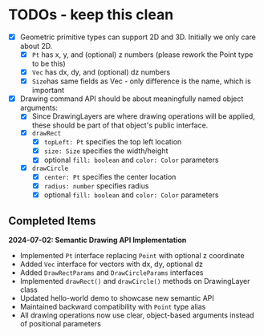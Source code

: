 # TODOs - keep this clean

- [x] Geometric primitive types can support 2D and 3D. Initially we only care about 2D.
  - [x] `Pt` has x, y, and (optional) z numbers (please rework the Point type to be this)
  - [x] `Vec` has dx, dy, and (optional) dz numbers
  - [x] `Size`has same fields as Vec - only difference is the name, which is important
- [x] Drawing command API should be about meaningfully named object arguments:
  - [x] Since DrawingLayers are where drawing operations will be applied,
        these should be part of that object's public interface.
  - [x] `drawRect`
    - [x] `topLeft: Pt` specifies the top left location
    - [x] `size: Size` specifies the width/height
    - [x] optional `fill: boolean` and `color: Color` parameters
  - [x] `drawCircle`
    - [x] `center: Pt` specifies the center location
    - [x] `radius: number` specifies radius
    - [x] optional `fill: boolean` and `color: Color` parameters

## Completed Items

**2024-07-02: Semantic Drawing API Implementation**
- Implemented `Pt` interface replacing `Point` with optional z coordinate
- Added `Vec` interface for vectors with dx, dy, optional dz
- Added `DrawRectParams` and `DrawCircleParams` interfaces
- Implemented `drawRect()` and `drawCircle()` methods on DrawingLayer class
- Updated hello-world demo to showcase new semantic API
- Maintained backward compatibility with `Point` type alias
- All drawing operations now use clear, object-based arguments instead of positional parameters
